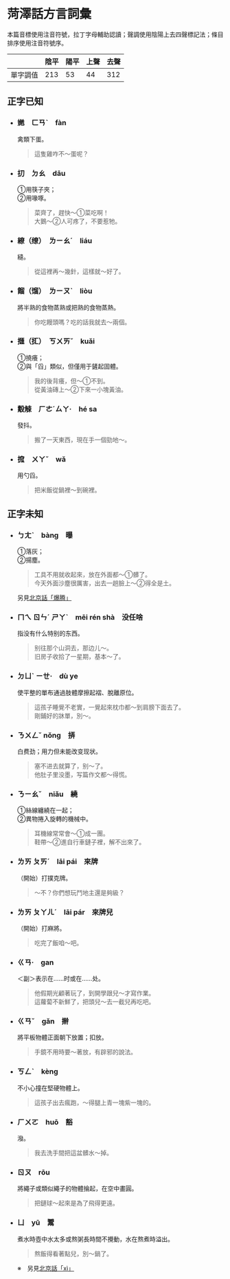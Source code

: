 # 菏澤話方言詞彙

本篇音標使用注音符號，拉丁字母輔助認讀；聲調使用陰陽上去四聲標記法；條目排序使用注音符號序。

||陰平|陽平|上聲|去聲|
|---|---|---|---|---|
|單字調值|213|53|44|312|

## 正字已知

- ### **嬎**　ㄈㄢˋ　fàn

  禽類下蛋。

  > 這隻雞咋不～蛋呢？

- ### **㧅**　ㄉㄠ　dāu

  ①用筷子夾；  
  ②用喙啄。

  > 菜齊了，趕快～①菜吃啊！  
  > 大鵝～②人可疼了，不要惹牠。

- ### **繚（缭）**　ㄌㄧㄠˊ　liáu

  縫。

  > 從這裡再～幾針，這樣就～好了。

- ### **餾（馏）**　ㄌㄧㄡˋ　liòu

  將半熟的食物蒸熟或把熟的食物蒸熱。

  > 你吃饅頭嗎？吃的話我就去～兩個。

- ### **擓（㧟）**　ㄎㄨㄞˇ　kuǎi

  ①撓癢；  
  ②與「舀」類似，但僅用于鏟起固體。

  > 我的後背癢，但～①不到。  
  > 從黃油磚上～②下來一小塊黃油。

- ### **觳觫**　ㄏㄜˊㄙㄚ·　hé sa

  發抖。

  > 搬了一天東西，現在手一個勁地～。

- ### **搲**　ㄨㄚˇ　wǎ

  用勺舀。
  
  > 把米飯從鍋裡～到碗裡。

## 正字未知

- ### **ㄅㄤˋ**　bàng　曝

  ①落灰；  
  ②揚塵。

  > 工具不用就收起來，放在外面都～①髒了。  
  > 今天外面沙塵很厲害，出去一趟臉上～②得全是土。
  
  另見[北京話「爆腾」](./beijing.md#爆腾)

- ### **ㄇㄟ ㄖㄣˊ ㄕㄚˋ**　mēi rén shà　没任啥

  指没有什么特别的东西。

  > 别往那个山洞去，那边儿～。  
  > 旧房子收拾了一星期，基本～了。

- ### **ㄉㄩˋ ㄧㄝ·**　dù ye

  使平整的單布通過肢體摩擦起褶、脫離原位。

  > 這孩子睡覺不老實，一覺起來枕巾都～到肩膀下面去了。  
  > 剛鋪好的牀單，別～。

- ### **ㄋㄨㄥˇ** nǒng　挵

  白费劲；用力但未能改变现状。

  > 塞不进去就算了，别～了。  
  > 他肚子里没墨，写篇作文都～得慌。

- ### **ㄋㄧㄠˇ**　niǎu　繞

  ①絲線纏繞在一起；  
  ②異物捲入旋轉的機械中。

  > 耳機線常常會～①成一團。  
  > 鞋帶～②進自行車鏈子裡，解不出來了。

- ### **ㄌㄞ ㄆㄞˊ**　lāi pái　來牌

  （開始）打撲克牌。

  > ～不？你們想玩鬥地主還是夠級？

- ### **ㄌㄞ ㄆㄚㄦˊ**　lāi pár　來牌兒

  （開始）打麻將。

  > 吃完了飯咱～吧。

- ### **ㄍㄢ·**　gan

  ＜副＞表示在……时或在……处。

  > 他假期光顧著玩了，到開學跟兒～才寫作業。  
  > 這蘿蔔不新鮮了，把頭兒～去一截兒再吃吧。

- ### **ㄍㄢˇ**　gǎn　擀

  將平板物體正面朝下放置；扣放。

  > 手鏡不用時要～著放，有辟邪的說法。

- ### **ㄎㄥˋ**　kèng

  不小心撞在堅硬物體上。

  > 這孩子出去瘋跑，～得腿上青一塊紫一塊的。

- ### **ㄏㄨㄛ**　huō　豁

  潑。

  > 我去洗手間把這盆髒水～掉。

- ### **ㄖㄡ**　rōu

  將繩子或類似繩子的物體掄起，在空中畫圓。

  > 把鏈球～起來是為了飛得更遠。

- ### **ㄩ**　yū　鬻

  煮水時壺中水太多或熬粥長時間不攪動，水在熬煮時溢出。

  > 熬飯得看著點兒，別～鍋了。

  ※　另見[北京話「xì」](./beijing.md#xì)
